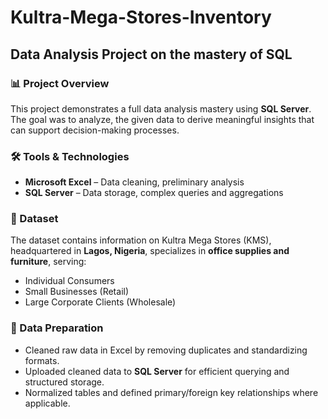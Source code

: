 # Kultra-Mega-Stores-Inventory

## Data Analysis Project on the mastery of SQL

### 📊 Project Overview

This project demonstrates a full data analysis mastery using  **SQL Server**. The goal was to analyze, the given data to derive meaningful insights that can support decision-making processes.

### 🛠️ Tools & Technologies

- **Microsoft Excel** – Data cleaning, preliminary analysis
- **SQL Server** – Data storage, complex queries and aggregations

### 📁 Dataset

The dataset contains information on Kultra Mega Stores (KMS), headquartered in **Lagos, Nigeria**, specializes in **office supplies and furniture**, serving:
- Individual Consumers
- Small Businesses (Retail)
- Large Corporate Clients (Wholesale)

### 🧹 Data Preparation

- Cleaned raw data in Excel by removing duplicates and standardizing formats.
- Uploaded cleaned data to **SQL Server** for efficient querying and structured storage.
- Normalized tables and defined primary/foreign key relationships where applicable.
